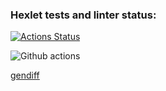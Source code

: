 ### Hexlet tests and linter status:
[![Actions Status](https://github.com/fyodor91/python-project-50/workflows/hexlet-check/badge.svg)](https://github.com/fyodor91/python-project-50/actions)

![Github actions](https://github.com/fyodor91/python-project-50/actions/workflows/my_workflow/badge.svg)


[gendiff](https://asciinema.org/a/596685)
